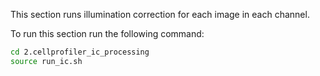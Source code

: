 This section runs illumination correction for each image in each channel.

To run this section run the following command:
```bash
cd 2.cellprofiler_ic_processing
source run_ic.sh
```
